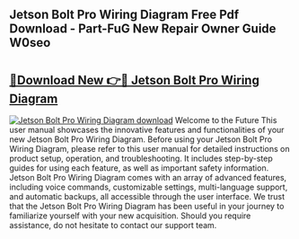 ## Jetson Bolt Pro Wiring Diagram Free Pdf Download - Part-FuG New Repair Owner Guide W0seo

# <h2><a href="http://dfkjbn4.blite.top/?on=Jetson+Bolt+Pro+Wiring+Diagram">🔗Download New 👉🔴 Jetson Bolt Pro Wiring Diagram</a></h2>

[![Jetson Bolt Pro Wiring Diagram download](https://i.imgur.com/lujVjoI.png)](http://dfkjbn4.blite.top/?on=Jetson+Bolt+Pro+Wiring+Diagram)
Welcome to the Future This user manual showcases the innovative features and functionalities of your new Jetson Bolt Pro Wiring Diagram. Before using your Jetson Bolt Pro Wiring Diagram, please refer to this user manual for detailed instructions on product setup, operation, and troubleshooting. It includes step-by-step guides for using each feature, as well as important safety information. Jetson Bolt Pro Wiring Diagram comes with an array of advanced features, including voice commands, customizable settings, multi-language support, and automatic backups, all accessible through the user interface. We trust that the Jetson Bolt Pro Wiring Diagram has been useful in your journey to familiarize yourself with your new acquisition. Should you require assistance, do not hesitate to contact our support team.
